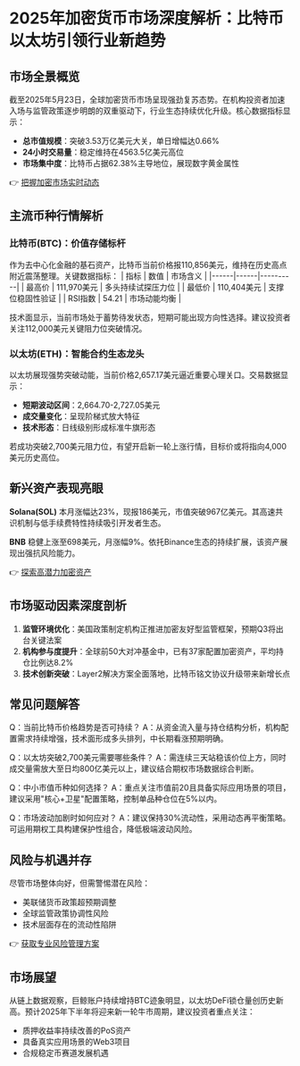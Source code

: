 # 2025年加密货币市场深度解析：比特币以太坊引领行业新趋势

## 市场全景概览
截至2025年5月23日，全球加密货币市场呈现强劲复苏态势。在机构投资者加速入场与监管政策逐步明朗的双重驱动下，行业生态持续优化升级。核心数据指标显示：
- **总市值规模**：突破3.53万亿美元大关，单日增幅达0.66%
- **24小时交易量**：稳定维持在4563.5亿美元高位
- **市场集中度**：比特币占据62.38%主导地位，展现数字黄金属性

👉 [把握加密市场实时动态](https://bit.ly/okx_welcome)

## 主流币种行情解析

### 比特币(BTC)：价值存储标杆
作为去中心化金融的基石资产，比特币当前价格报110,856美元，维持在历史高点附近震荡整理。关键数据指标：
| 指标 | 数值 | 市场含义 |
|------|------|----------|
| 最高价 | 111,970美元 | 多头持续试探压力位 |
| 最低价 | 110,404美元 | 支撑位稳固性验证 |
| RSI指数 | 54.21 | 市场动能均衡 |

技术面显示，当前市场处于蓄势待发状态，短期可能出现方向性选择。建议投资者关注112,000美元关键阻力位突破情况。

### 以太坊(ETH)：智能合约生态龙头
以太坊展现强势突破动能，当前价格2,657.17美元逼近重要心理关口。交易数据显示：
- **短期波动区间**：2,664.70-2,727.05美元
- **成交量变化**：呈现阶梯式放大特征
- **技术形态**：日线级别形成标准牛旗形态

若成功突破2,700美元阻力位，有望开启新一轮上涨行情，目标价或将指向4,000美元历史高位。

## 新兴资产表现亮眼
**Solana(SOL)** 本月涨幅达23%，现报186美元，市值突破967亿美元。其高速共识机制与低手续费特性持续吸引开发者生态。

**BNB** 稳健上涨至698美元，月涨幅9%。依托Binance生态的持续扩展，该资产展现出强抗风险能力。

👉 [探索高潜力加密资产](https://bit.ly/okx_welcome)

## 市场驱动因素深度剖析
1. **监管环境优化**：美国政策制定机构正推进加密友好型监管框架，预期Q3将出台关键法案
2. **机构参与度提升**：全球前50大对冲基金中，已有37家配置加密资产，平均持仓比例达8.2%
3. **技术创新突破**：Layer2解决方案全面落地，比特币铭文协议升级带来新增长点

## 常见问题解答

Q：当前比特币价格趋势是否可持续？
A：从资金流入量与持仓结构分析，机构配置需求持续增强，技术面形成多头排列，中长期看涨预期明确。

Q：以太坊突破2,700美元需要哪些条件？
A：需连续三天站稳该价位上方，同时成交量需放大至日均800亿美元以上，建议结合期权市场数据综合判断。

Q：中小市值币种如何选择？
A：重点关注市值前20且具备实际应用场景的项目，建议采用"核心+卫星"配置策略，控制单品种仓位在5%以内。

Q：市场波动加剧时如何应对？
A：建议保持30%流动性，采用动态再平衡策略。可运用期权工具构建保护性组合，降低极端波动风险。

## 风险与机遇并存
尽管市场整体向好，但需警惕潜在风险：
- 美联储货币政策超预期调整
- 全球监管政策协调性风险
- 技术层面存在的流动性陷阱

👉 [获取专业风险管理方案](https://bit.ly/okx_welcome)

## 市场展望
从链上数据观察，巨鲸账户持续增持BTC迹象明显，以太坊DeFi锁仓量创历史新高。预计2025年下半年将迎来新一轮牛市周期，建议投资者重点关注：
- 质押收益率持续改善的PoS资产
- 具备真实应用场景的Web3项目
- 合规稳定币赛道发展机遇
